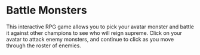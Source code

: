 # Battle Monsters
This interactive RPG game allows you to pick your avatar monster and battle it against other champions to see who will reign supreme. Click on your avatar to attack enemy monsters, and continue to click as you move through the roster of enemies.
